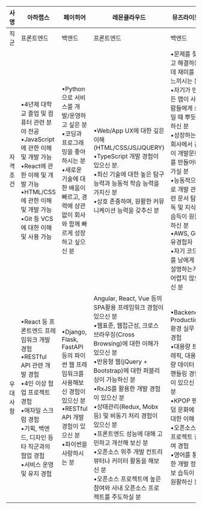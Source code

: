 |사명|아하랩스|페이히어|레몬클라우드|뮤즈라이브|베이리스|
|----------|----------|----------|----------|----------|----------|
|직군|프론트엔드|백엔드|프론트엔드|백엔드|프론트엔드|
|자격조건|•4년제 대학교 졸업 및 컴퓨터 관련 분야 전공<br>•JavaScript에 관한 이해 및 개발 가능<br>•React에 관한 이해 및 개발 가능<br>•HTML/CSS에 관한 이해 및 개발 가능<br>•Git 등 VCS에 대한 이해 및 사용 가능|•Python으로 서비스를 개발/운영하고 싶은 분<br>•코딩과 프로그래밍을 좋아하시는 분<br>•새로운 기술에 대한 배움이 빠르고, 경력에 상관없이 회사와 함께 빠르게 성장하고 싶으신 분|•Web/App UX에 대한 깊은 이해 (HTML/CSS/JS/JQUERY)<br>•TypeScript 개발 경험이 있으신 분.<br>•최신 기술에 대한 높은 탐구 능력과 능동적 학습 능력을 가지신 분<br>•상호 존중하며, 원활한 커뮤니케이션 능력을 갖추신 분|•문제를 찾고 해결하는데 재미를 느끼시는 분<br>•자기가 만든 앱이 사람들에게 쓰일 때 뿌듯하신 분<br>•성장하는 회사에서 같이 개발문화를 만들어나가실 분<br>•능동적으로 개발 관련 문서 탐독 및 지식 습득이 원활하신 분<br>•AWS, Git 유경험자<br>•자기 코드를 남에게 설명하는게 어렵지 않으신 분|• Javascript, HTML, CSS<br>• Git
|우대사항|•React 등 프론트엔드 프레임워크 개발 경험<br>•RESTful API 관련 개발 경험<br>•4인 이상 협업 프로젝트 경험<br>•애자일 스크럼 경험<br>•기획, 백엔드, 디자인 등 타 직군과의 협업 경험<br>•서비스 운영 및 유지 경험|•Django, Flask, FastAPI 등의 파이썬 웹 프레임워크를 사용해보신 경험이 있으신 분<br>•RESTful API 개발 경험이 있으신 분<br>•파이썬을 사랑하시는 분|Angular, React, Vue 등의 SPA활용 프레임워크 경험이 있으신 분<br>•웹표준, 웹접근성, 크로스 브라우징(Cross Browsing)에 대한 이해가 있으신 분<br>•반응형 웹(jQuery + Bootstrap)에 대한 퍼블리싱이 가능하신 분<br>•RxJS를 활용한 개발 경험이 있으신 분<br>•상태관리(Redux, Mobx 등) 및 비동기 처리 경험이 있으신 분<br>•프론트엔드 성능에 대해 고민하고 개선해 보신 분<br>•오픈소스 위주 개발 컨트리뷰터나 커미터 활동을 해보신 분<br>•오픈소스 프로젝트에 높은 참여와 사내 오픈소스 프로젝트를 주도하실 분|•Backend Production 환경 실무 경험<br>•대용량 트래픽, 대용량 데이터 핸들링 경험이 있으신 분<br>•KPOP 팬덤 문화에 대한 이해<br>•오픈소스 프로젝트 참여 경험<br>•영어를 통한 개발 정보 습득이 원활하신 분|• 컴퓨터, 전기전자 전공|